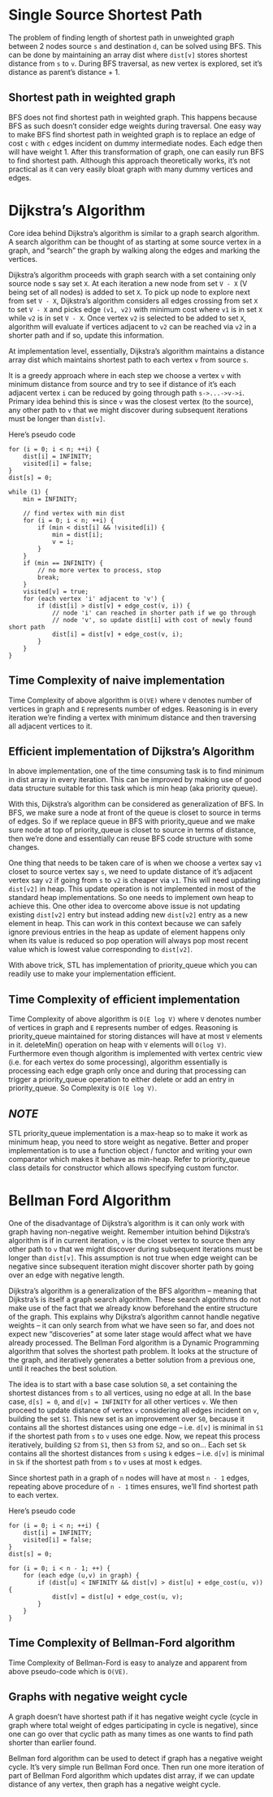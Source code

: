 # Single Source Shortest Path

The problem of finding length of shortest path in unweighted graph between 2 nodes source ```s``` and
destination ```d```, can be solved using BFS.
This can be done by maintaining an array dist where ```dist[v]``` stores shortest distance from ```s``` to
```v```. During BFS traversal, as new vertex is explored, set it’s distance as parent’s distance + 1.

## Shortest path in weighted graph

BFS does not find shortest path in weighted graph. This happens because BFS as such doesn’t consider
edge weights during traversal.
One easy way to make BFS find shortest path in weighted graph is to replace an edge of cost ```c``` with
```c``` edges incident on dummy intermediate nodes. Each edge then will have weight 1. After this 
transformation of graph, one can easily run BFS to find shortest path.
Although this approach theoretically works, it’s not practical as it can very easily bloat graph
with many dummy vertices and edges.

# Dijkstra’s Algorithm

Core idea behind Dijkstra’s algorithm is similar to a graph search algorithm. A search algorithm
can be thought of as starting at some source vertex in a graph, and “search” the graph by walking
along the edges and marking the vertices.

Dijkstra’s algorithm proceeds with graph search with a set containing only source node s say set
```X```. At each iteration a new node from set ```V - X``` (V being set of all nodes) is added to set ```X```.
To pick up node to explore next from set ```V - X```, Dijkstra’s algorithm considers all edges crossing
from set ```X``` to set ```V - X``` and picks edge ```(v1, v2)``` with minimum cost where ```v1``` is in set ```X```
while ```v2``` is in set ```V - X```. Once vertex ```v2``` is selected to be added to set ```X```, algorithm will
evaluate if vertices adjacent to ```v2``` can be reached via ```v2``` in a shorter path and if so, update
this information.

At implementation level, essentially, Dijkstra’s algorithm maintains a distance array dist which
maintains shortest path to each vertex ```v``` from source ```s```.

It is a greedy approach where in each step we choose a vertex ```v``` with minimum distance from source
and try to see if distance of it’s each adjacent vertex ```i``` can be reduced by going through path
```s->...->v->i```.
Primary idea behind this is since ```v``` was the closest vertex (to the source), any other path to ```v```
that we might discover during subsequent iterations must be longer than ```dist[v]```.

Here’s pseudo code

```
for (i = 0; i < n; ++i) {
    dist[i] = INFINITY;
    visited[i] = false;
}
dist[s] = 0;

while (1) {
    min = INFINITY;

    // find vertex with min dist
    for (i = 0; i < n; ++i) {
        if (min < dist[i] && !visited[i]) {
            min = dist[i];
            v = i;
        }
    }
    if (min == INFINITY) {
        // no more vertex to process, stop
        break;
    }
    visited[v] = true;
    for (each vertex 'i' adjacent to 'v') {
        if (dist[i] > dist[v] + edge_cost(v, i)) {
            // node 'i' can reached in shorter path if we go through
            // node 'v', so update dist[i] with cost of newly found short path
            dist[i] = dist[v] + edge_cost(v, i);
        }
    }
}
```

## Time Complexity of naive implementation

Time Complexity of above algorithm is ```O(VE)``` where ```V``` denotes number of vertices in graph and ```E```
represents number of edges.
Reasoning is in every iteration we’re finding a vertex with minimum distance and then traversing all
adjacent vertices to it.

## Efficient implementation of Dijkstra’s Algorithm

In above implementation, one of the time consuming task is to find minimum in dist array in every
iteration. This can be improved by making use of good data structure suitable for this task which is
min heap (aka priority queue).

With this, Dijkstra’s algorithm can be considered as generalization of BFS. In BFS, we make sure a
node at front of the queue is closet to source in terms of edges. So if we replace queue in BFS with
priority_queue and we make sure node at top of priority_queue is closet to source in terms of
distance, then we’re done and essentially can reuse BFS code structure with some changes.

One thing that needs to be taken care of is when we choose a vertex say ```v1``` closet to source
vertex say ```s```, we need to update distance of it’s adjacent vertex say ```v2``` if going from ```s``` to
```v2``` is cheaper via ```v1```.
This will need updating ```dist[v2]``` in heap. This update operation is not implemented in most of the
standard heap implementations. So one needs to implement own heap to achieve this.
One other idea to overcome above issue is not updating existing ```dist[v2]``` entry but instead adding
new ```dist[v2]``` entry as a new element in heap. This can work in this context because we can safely
ignore previous entries in the heap as update of element happens only when its value is reduced so
pop operation will always pop most recent value which is lowest value corresponding to ```dist[v2]```.

With above trick, STL has implementation of priority_queue which you can readily use to make your
implementation efficient.

## Time Complexity of efficient implementation

Time Complexity of above algorithm is ```O(E log V)``` where ```V``` denotes number of vertices in graph and ```E```
represents number of edges.
Reasoning is priority_queue maintained for storing distances will have at most ```V``` elements in it.
deleteMin() operation on heap with ```V``` elements will ```O(log V)```.
Furthermore even though algorithm is implemented with vertex centric view (i.e. for each vertex do
some processing), algorithm essentially is processing each edge graph only once and during that
processing can trigger a priority_queue operation to either delete or add an entry in priority_queue.
So Complexity is ```O(E log V)```.

## *NOTE*

STL priority_queue implementation is a max-heap so to make it work as minimum heap, you need
to store weight as negative. Better and proper implementation is to use a function object / functor
and writing your own comparator which makes it behave as min-heap. Refer to priority_queue class
details for constructor which allows specifying custom functor.

# Bellman Ford Algorithm

One of the disadvantage of Dijkstra’s algorithm is it can only work with graph having non-negative
weight. Remember intuition behind Dijkstra’s algorithm is if in current iteration, ```v``` is the
closet vertex to source then any other path to ```v``` that we might discover during subsequent
iterations must be longer than ```dist[v]```. This assumption is not true when edge weight can be negative
since subsequent iteration might discover shorter path by going over an edge with negative length.

Dijkstra’s algorithm is a generalization of the BFS algorithm – meaning that Dijkstra’s is itself a
graph search algorithm. These search algorithms do not make use of the fact that we already know
beforehand the entire structure of the graph. This explains why Dijkstra’s algorithm cannot handle
negative weights – it can only search from what we have seen so far, and does not expect new
“discoveries” at some later stage would affect what we have already processed.
The Bellman Ford algorithm is a Dynamic Programming algorithm that solves the shortest path problem.
It looks at the structure of the graph, and iteratively generates a better solution from a previous
one, until it reaches the best solution.

The idea is to start with a base case solution ```S0```, a set containing the shortest distances from ```s``` to
all vertices, using no edge at all. In the base case, ```d[s] = 0```, and ```d[v] = INFINITY``` for all other
vertices ```v```. We then proceed to update distance of vertex ```v``` considering all edges incident on ```v```,
building the set ```S1```. This new set is an improvement over ```S0```, because it contains all the shortest
distances using one edge – i.e. ```d[v]``` is minimal in ```S1``` if the shortest path from ```s``` to ```v``` uses one edge.
Now, we repeat this process iteratively, building ```S2``` from ```S1```, then ```S3``` from ```S2```, and so on… Each set
```Sk``` contains all the shortest distances from ```s``` using ```k``` edges – i.e. ```d[v]``` is minimal in ```Sk``` if the
shortest path from ```s``` to ```v``` uses at most ```k``` edges.

Since shortest path in a graph of ```n``` nodes will have at most ```n - 1``` edges, repeating above procedure
of ```n - 1``` times ensures, we’ll find shortest path to each vertex.

Here’s pseudo code

```
for (i = 0; i < n; ++i) {
    dist[i] = INFINITY;
    visited[i] = false;
}
dist[s] = 0;

for (i = 0; i < n - 1; ++) {
    for (each edge (u,v) in graph) {
        if (dist[u] < INFINITY && dist[v] > dist[u] + edge_cost(u, v)) {
            dist[v] = dist[u] + edge_cost(u, v);
        }
    }
}
```

## Time Complexity of Bellman-Ford algorithm

Time Complexity of Bellman-Ford is easy to analyze and apparent from above pseudo-code which is
```O(VE)```.

## Graphs with negative weight cycle

A graph doesn’t have shortest path if it has negative weight cycle (cycle in graph where total weight
of edges participating in cycle is negative), since one can go over that cyclic path as many times
as one wants to find path shorter than earlier found.

Bellman ford algorithm can be used to detect if graph has a negative weight cycle. It’s very simple
run Bellman Ford once. Then run one more iteration of part of Bellman Ford algorithm which updates
dist array, if we can update distance of any vertex, then graph has a negative weight cycle.